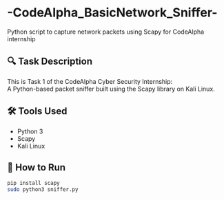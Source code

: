 # -CodeAlpha_BasicNetwork_Sniffer-
Python script to capture network packets using Scapy for CodeAlpha internship



## 🔍 Task Description
This is Task 1 of the CodeAlpha Cyber Security Internship:  
A Python-based packet sniffer built using the Scapy library on Kali Linux.

## 🛠 Tools Used
- Python 3
- Scapy
- Kali Linux

## 🚀 How to Run

```bash
pip install scapy
sudo python3 sniffer.py
